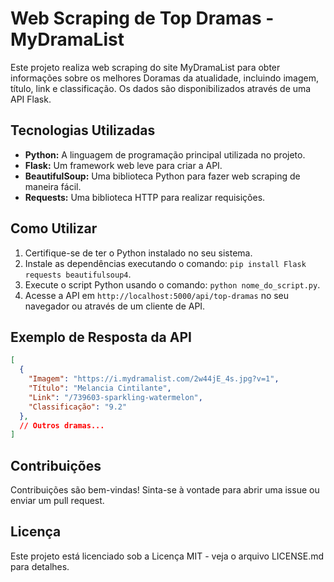 # Web Scraping de Top Dramas - MyDramaList

Este projeto realiza web scraping do site MyDramaList para obter informações sobre os melhores Doramas da atualidade, incluindo imagem, título, link e classificação. Os dados são disponibilizados através de uma API Flask.

## Tecnologias Utilizadas

- **Python:** A linguagem de programação principal utilizada no projeto.
- **Flask:** Um framework web leve para criar a API.
- **BeautifulSoup:** Uma biblioteca Python para fazer web scraping de maneira fácil.
- **Requests:** Uma biblioteca HTTP para realizar requisições.

## Como Utilizar

1. Certifique-se de ter o Python instalado no seu sistema.
2. Instale as dependências executando o comando: `pip install Flask requests beautifulsoup4`.
3. Execute o script Python usando o comando: `python nome_do_script.py`.
4. Acesse a API em `http://localhost:5000/api/top-dramas` no seu navegador ou através de um cliente de API.

## Exemplo de Resposta da API

```json
[
  {
    "Imagem": "https://i.mydramalist.com/2w44jE_4s.jpg?v=1",
    "Título": "Melancia Cintilante",
    "Link": "/739603-sparkling-watermelon",
    "Classificação": "9.2"
  },
  // Outros dramas...
]
```
## Contribuições
Contribuições são bem-vindas! Sinta-se à vontade para abrir uma issue ou enviar um pull request.

## Licença
Este projeto está licenciado sob a Licença MIT - veja o arquivo LICENSE.md para detalhes.
